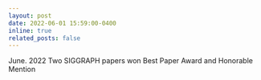 ```yaml
---
layout: post
date: 2022-06-01 15:59:00-0400
inline: true
related_posts: false
---
```

June. 2022	Two SIGGRAPH papers won Best Paper Award and Honorable Mention  
